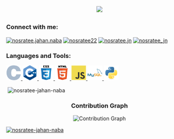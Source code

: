 <h1 align="center">
  <img src="https://readme-typing-svg.demolab.com/?lines=Hi,+I+am+Nosratee+Jahan+Naba" />
</h1>

<h3 align="left">Connect with me:</h3>
<p align="left">
<a href="https://fb.com/nosratee.jahan.naba" target="blank"><img align="center" src="https://raw.githubusercontent.com/rahuldkjain/github-profile-readme-generator/master/src/images/icons/Social/facebook.svg" alt="nosratee.jahan.naba" height="30" width="40" /></a>
<a href="https://www.codechef.com/users/nosratee22" target="blank"><img align="center" src="https://cdn.jsdelivr.net/npm/simple-icons@3.1.0/icons/codechef.svg" alt="nosratee22" height="30" width="40" /></a>
<a href="https://codeforces.com/profile/nosratee.jn" target="blank"><img align="center" src="https://raw.githubusercontent.com/rahuldkjain/github-profile-readme-generator/master/src/images/icons/Social/codeforces.svg" alt="nosratee.jn" height="30" width="40" /></a>
<a href="https://www.leetcode.com/nosratee_jn" target="blank"><img align="center" src="https://raw.githubusercontent.com/rahuldkjain/github-profile-readme-generator/master/src/images/icons/Social/leet-code.svg" alt="nosratee_jn" height="30" width="40" /></a>
</p>

<h3 align="left">Languages and Tools:</h3>
<p align="left"> <a href="https://www.cprogramming.com/" target="_blank" rel="noreferrer"> <img src="https://raw.githubusercontent.com/devicons/devicon/master/icons/c/c-original.svg" alt="c" width="40" height="40"/> </a> <a href="https://www.w3schools.com/cpp/" target="_blank" rel="noreferrer"> <img src="https://raw.githubusercontent.com/devicons/devicon/master/icons/cplusplus/cplusplus-original.svg" alt="cplusplus" width="40" height="40"/> </a> <a href="https://www.w3schools.com/css/" target="_blank" rel="noreferrer"> <img src="https://raw.githubusercontent.com/devicons/devicon/master/icons/css3/css3-original-wordmark.svg" alt="css3" width="40" height="40"/> </a> <a href="https://www.w3.org/html/" target="_blank" rel="noreferrer"> <img src="https://raw.githubusercontent.com/devicons/devicon/master/icons/html5/html5-original-wordmark.svg" alt="html5" width="40" height="40"/> </a> <a href="https://developer.mozilla.org/en-US/docs/Web/JavaScript" target="_blank" rel="noreferrer"> <img src="https://raw.githubusercontent.com/devicons/devicon/master/icons/javascript/javascript-original.svg" alt="javascript" width="40" height="40"/> </a> <a href="https://www.mysql.com/" target="_blank" rel="noreferrer"> <img src="https://raw.githubusercontent.com/devicons/devicon/master/icons/mysql/mysql-original-wordmark.svg" alt="mysql" width="40" height="40"/> </a> <a href="https://www.python.org" target="_blank" rel="noreferrer"> <img src="https://raw.githubusercontent.com/devicons/devicon/master/icons/python/python-original.svg" alt="python" width="40" height="40"/> </a> </p>

<p>&nbsp;<img align="center" src="https://github-readme-stats.vercel.app/api?username=nosratee-jahan-naba&show_icons=true&locale=en" alt="nosratee-jahan-naba" /></p>

<h3 align="center">Contribution Graph</h3>
<p align="center">
  <img src="https://github-readme-activity-graph.vercel.app/graph?username=nosratee-jahan-naba&theme=tokyo-night" alt="Contribution Graph"/>
</p>

<p align="left"> <a href="https://github.com/ryo-ma/github-profile-trophy"><img src="https://github-profile-trophy.vercel.app/?username=nosratee-jahan-naba" alt="nosratee-jahan-naba" /></a> </p>
